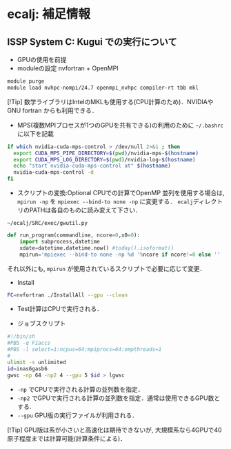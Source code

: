 # ecalj: 補足情報

## ISSP System C: Kugui での実行について
 - GPUの使用を前提
 - moduleの設定
nvfortran + OpenMPI
```bash
module purge
module load nvhpc-nompi/24.7 openmpi_nvhpc compiler-rt tbb mkl
```
[!Tip] 数学ライブラリはIntelのMKLも使用する(CPU計算のため)．NVIDIAやGNU fortran からも利用できる．

- MPS(複数MPIプロセスが1つのGPUを共有できる)の利用のために `~/.bashrc` に以下を記載
```bash ~/.bashrc
if which nvidia-cuda-mps-control > /dev/null 2>&1 ; then
  export CUDA_MPS_PIPE_DIRECTORY=$(pwd)/nvidia-mps-$(hostname)
  export CUDA_MPS_LOG_DIRECTORY=$(pwd)/nvidia-log-$(hostname)
  echo "start nvidia-cuda-mps-control at" $(hostname)
  nvidia-cuda-mps-control -d
fi
```

 - スクリプトの変換:Optional
CPUでの計算でOpenMP 並列を使用する場合は, `mpirun -np` を `mpiexec --bind-to none -np` に変更する．
 `ecalj`ディレクトリのPATHは各自のものに読み変えて下さい．
```
~/ecalj/SRC/exec/gwutil.py
```
```python gwutil.py l.24あたり
def run_program(commandline, ncore=0,x0=0):
    import subprocess,datetime
    xdate=datetime.datetime.now() #today().isoformat()
    mpirun='mpiexec --bind-to none -np %d '%ncore if ncore!=0 else ''
```
それ以外にも, `mpirun` が使用されているスクリプトで必要に応じて変更．

- Install
```bash
FC=nvfortran ./InstallAll --gpu --clean
```
* Test計算はCPUで実行される．


- ジョブスクリプト
```bash job.sh
#!/bin/sh
#PBS -q F1accs
#PBS -l select=1:ncpus=64:mpiprocs=64:ompthreads=1
#
ulimit -s unlimited
id=inas6gasb6
gwsc -np 64 -np2 4 --gpu 5 $id > lgwsc
```
* `-np` でCPUで実行される計算の並列数を指定．
* `-np2` でGPUで実行される計算の並列数を指定．通常は使用できるGPU数とする.
* `--gpu`  GPU版の実行ファイルが利用される．

[!Tip] GPU版は系が小さいと高速化は期待できないが, 大規模系なら4GPUで40原子程度までは計算可能(計算条件による)．
